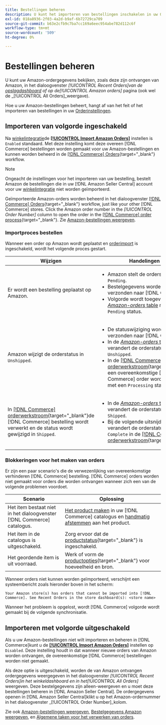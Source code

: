 ```yaml
---
title: Bestellingen beheren
description: U kunt het importeren van bestellingen inschakelen in uw Orderinstellingen om uw Amazon-bestellingen eenvoudiger te beheren via uw Commerce Admin.
exl-id: 018a8936-2f03-4a2d-b9af-6b72729ca709
source-git-commit: b63e2cfb9c7ba7cc169a6eec954abe782d112c6f
workflow-type: tm+mt
source-wordcount: '509'
ht-degree: 0%

---
```


# Bestellingen beheren

U kunt uw Amazon-ordergegevens bekijken, zoals deze zijn ontvangen van Amazon, in het dialoogvenster _[!UICONTROL Recent Orders]_van de [opslagdashboard](./amazon-store-dashboard.md) of op de_[!UICONTROL Amazon orders]_ pagina (ook wel de _[!UICONTROL All Orders]_weergave).

Hoe u uw Amazon-bestellingen beheert, hangt af van het feit of het importeren van bestellingen in uw [Orderinstellingen](./order-settings.md#configure-order-settings).

## Importeren van volgorde ingeschakeld

Na [winkelintegratie](./store-integration.md)de [**[!UICONTROL Import Amazon Orders]**](./order-settings.md#configure-order-settings) instellen is `Enabled` standaard. Met deze instelling komt deze overeen [!DNL Commerce] bestellingen worden gemaakt voor uw Amazon-bestellingen en kunnen worden beheerd in de [[!DNL Commerce] Orders](https://docs.magento.com/user-guide/sales/orders.html){target="_blank"} workflow.

>[!NOTE]
>
>Ongeacht de instellingen voor het importeren van uw bestelling, bestelt Amazon de bestellingen die in uw [!DNL Amazon Seller Central] account voor uw [winkelintegratie](./store-integration.md) niet worden geïmporteerd.

Geïmporteerde Amazon-orders worden beheerd in het dialoogvenster [[!DNL Commerce] Orders](https://docs.magento.com/user-guide/sales/orders.html){target="_blank"} workflow, just like your other [!DNL Commerce] stores. Click the Amazon order number in the *[!UICONTROL Order Number]* column to open the order in the [[!DNL Commerce] order process](https://docs.magento.com/user-guide/sales/order-processing.html#order-view-descriptions){target="_blank"}. Zie [Amazon-bestellingen weergeven](./amazon-orders-all.md).

### Importproces bestellen

Wanneer een order op Amazon wordt geplaatst en [orderimport](./order-settings.md) is ingeschakeld, wordt het volgende proces gestart.

| Wijzigen | Handelingen |
|---|---|
| Er wordt een bestelling geplaatst op Amazon. | <ul><li>Amazon stelt de orderstatus in op `Pending`.</li><li>Bestelgegevens worden verzonden naar [!DNL Commerce].</li><li>Volgorde wordt toegevoegd aan [_Amazon-orders_ table](./amazon-orders-all.md) met een `Pending` status.</li></ul> |
| Amazon wijzigt de orderstatus in `Unshipped`. | <ul><li>De statuswijziging wordt verzonden naar [!DNL Commerce].</li><li>In de [_Amazon-orders_ table](./amazon-orders-all.md), verandert de orderstatus in `Unshipped`.</li><li>In de [[!DNL Commerce] orderwerkstroom](https://docs.magento.com/user-guide/sales/orders.html){target="_blank"}, een overeenkomstige [!DNL Commerce] order wordt gemaakt met een `Processing` status.</li></ul> |
| In [[!DNL Commerce] orderwerkstroom](https://docs.magento.com/user-guide/sales/orders.html){target="_blank"}de [!DNL Commerce] bestelling wordt verwerkt en de status wordt gewijzigd in `Shipped`. | <ul><li>In de [_Amazon-orders_ table](./amazon-orders-all.md), verandert de orderstatus in `Shipped`.</li><li>Bij de volgende uitsnijdtaak verandert de orderstatus in `Complete` in de [[!DNL Commerce] orderwerkstroom](https://docs.magento.com/user-guide/sales/orders.html){target="_blank"}.</li></ul> |

### Blokkeringen voor het maken van orders

Er zijn een paar scenario&#39;s die de verwezenlijking van overeenkomstige verhinderen [!DNL Commerce] bestelling. [!DNL Commerce] orders worden niet gemaakt voor orders die worden ontvangen wanneer zich een van de volgende problemen voordoet.

| Scenario | Oplossing |
|---|---|
| Het item bestaat niet in het dialoogvenster [!DNL Commerce] catalogus. | [Het product maken](./creating-assigning-catalog-products.md) in uw [!DNL Commerce] catalogus en [handmatig afstemmen](./creating-assigning-catalog-products.md) aan het product. |
| Het item in de catalogus is uitgeschakeld. | Zorg ervoor dat de [productstatus](https://docs.magento.com/user-guide/catalog/inventory-product-stock-options.html){target="_blank"} is ingeschakeld. |
| Het geordende item is uit voorraad. | Werk of vorm de [productopties](https://docs.magento.com/user-guide/catalog/inventory-product-stock-options.html){target="_blank"} voor hoeveelheid en bron. |

Wanneer orders niet kunnen worden geïmporteerd, verschijnt een systeembericht zoals hieronder boven in het scherm:

`Your Amazon store(s) has orders that cannot be imported into [!DNL Commerce]. See Recent Orders in the store dashboard(s): <store name>`

Wanneer het probleem is opgelost, wordt [!DNL Commerce] volgorde wordt gemaakt bij de volgende synchronisatie.

## Importeren met volgorde uitgeschakeld

Als u uw Amazon-bestellingen niet wilt importeren en beheren in [!DNL Commerce]kunt u de [**[!UICONTROL Import Amazon Orders]**](./order-settings.md#configure-order-settings) instellen op `Disabled`. Deze instelling houdt in dat wanneer nieuwe orders van Amazon worden ontvangen, de overeenkomstige [!DNL Commerce] bestellingen worden niet gemaakt.

Als deze optie is uitgeschakeld, worden de van Amazon ontvangen ordergegevens weergegeven in het dialoogvenster _[!UICONTROL Recent Orders]_in het winkeldashboard en in het_[!UICONTROL All Orders]_ weergeven. Deze bestelgegevens zijn alleen-weergeven en u moet deze bestellingen beheren in [!DNL Amazon Seller Central]. De ordergegevens openen in [!DNL Amazon Seller Central]klikt u op het Amazon-ordernummer in het dialoogvenster _[!UICONTROL Order Number]_kolom.

Zie ook [Amazon-bestellingen weergeven](./amazon-orders-all.md), [Bestelgegevens Amazon weergeven](./amazon-order-details.md), en [Algemene taken voor het verwerken van orders](./common-order-processing.md).
